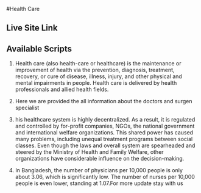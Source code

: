 #Health Care

## Live Site Link

## Available Scripts
1. Health care (also health-care or healthcare) is the maintenance or improvement of health via the prevention, diagnosis, treatment, recovery, or cure of disease, illness, injury, and other physical and mental impairments in people. Health care is delivered by health professionals and allied health fields.

2. Here we are provided the all information about the doctors and surgen specialist

3. his healthcare system is highly decentralized. As a result, it is regulated and controlled by for-profit companies, NGOs, the national government and international welfare organizations. This shared power has caused many problems, including unequal treatment programs between social classes. Even though the laws and overall system are spearheaded and steered by the Ministry of Health and Family Welfare, other organizations have considerable influence on the decision-making.

4. In Bangladesh, the number of physicians per 10,000 people is only about 3.06, which is significantly low. The number of nurses per 10,000 people is even lower, standing at 1.07.For more update stay with us
